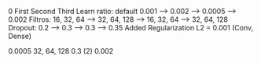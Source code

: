 0                                 First               Second              Third
Learn ratio: default 0.001   -->  0.002         -->  0.0005        --> 0.002
Filtros: 16, 32, 64          -->  32, 64, 128   -->  16, 32, 64    --> 32, 64, 128
Dropout: 0.2                 -->  0.3           -->  0.3           --> 0.35
                                                                 Added Regularization L2 = 0.001 
                                                                           (Conv, Dense)

0.0005
32, 64, 128
0.3 (2)
0.002
